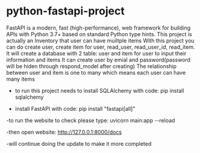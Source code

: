 # python-fastapi-project
FastAPI is a modern, fast (high-performance), web framework for building APIs with Python 3.7+ based on standard Python type hints.
This project is actually an Inventory that user can have muiltple items With this project you can do create user, create item for user, read_user, read_user_id, read_item. 
It will create a database with 2 table: user and item for user to input their information and items
It can create user by emial and password(password will be hiden through respond_model after creating)
The relationship between user and item is one to many which means each user can have many items

- to run this project needs to install SQLAlchemy with code: pip install sqlalchemy

- install FastAPI with code: pip install "fastapi[all]"

-to run the website to check please type: uvicorn main:app --reload 

-then open website:  http://127.0.0.1:8000/docs

-will continue doing the update to make it more completed 
